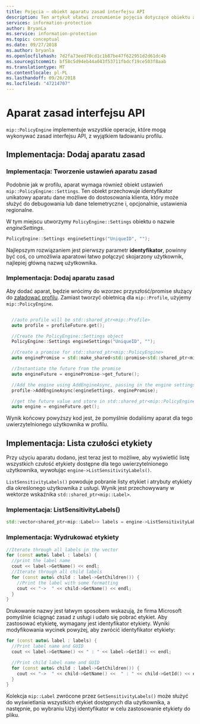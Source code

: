 ```yaml
---
title: Pojęcia — obiekt aparatu zasad interfejsu API
description: Ten artykuł ułatwi zrozumienie pojęcia dotyczące obiektu aparatu zasad, który jest tworzony podczas inicjowania aplikacji.
services: information-protection
author: BryanLa
ms.service: information-protection
ms.topic: conceptual
ms.date: 09/27/2018
ms.author: bryanla
ms.openlocfilehash: 7d2fa73eed70cd1c1b87be47f622951d2d61dc4b
ms.sourcegitcommit: bf58c5d94eb44a043f53711fbdcf19ce503f8aab
ms.translationtype: MT
ms.contentlocale: pl-PL
ms.lasthandoff: 09/26/2018
ms.locfileid: "47214707"
---
```

# <a name="policy-api-engine"></a>Aparat zasad interfejsu API

`mip::PolicyEngine` implementuje wszystkie operacje, które mogą wykonywać zasad interfejsu API, z wyjątkiem ładowaniu profilu. 

## <a name="implementation-add-a-policy-engine"></a>Implementacja: Dodaj aparatu zasad

### <a name="implementation-create-policy-engine-settings"></a>Implementacja: Tworzenie ustawień aparatu zasad

Podobnie jak w profilu, aparat wymaga również obiekt ustawień `mip::PolicyEngine::Settings`. Ten obiekt przechowuje identyfikator unikatowy aparatu dane możliwe do dostosowania klienta, który może służyć do debugowania lub dane telemetryczne i, opcjonalnie, ustawienia regionalne.

W tym miejscu utworzymy `PolicyEngine::Settings` obiektu o nazwie *engineSettings*.

```cpp
PolicyEngine::Settings engineSettings("UniqueID", "");
```

Najlepszym rozwiązaniem jest pierwszy parametr **identyfikator**, powinny być coś, co umożliwia aparatowi łatwo połączyć skojarzony użytkownik, najlepiej główną nazwę użytkownika.

### <a name="implementation-add-the-policy-engine"></a>Implementacja: Dodaj aparatu zasad

Aby dodać aparat, będzie wrócimy do wzorzec przyszłość/promise służący do [załadować profilu](). Zamiast tworzyć obietnicą dla `mip::Profile`, użyjemy `mip::PolicyEngine`.

```cpp

  //auto profile will be std::shared_ptr<mip::Profile>
  auto profile = profileFuture.get();

  //Create the PolicyEngine::Settings object
  PolicyEngine::Settings engineSettings("UniqueID", "");

  //Create a promise for std::shared_ptr<mip::PolicyEngine>
  auto enginePromise = std::make_shared<std::promise<std::shared_ptr<mip::PolicyEngine>>>();

  //Instantiate the future from the promise
  auto engineFuture = enginePromise->get_future();

  //Add the engine using AddEngineAsync, passing in the engine settings and the promise
  profile->AddEngineAsync(engineSettings, enginePromise);

  //get the future value and store in std::shared_ptr<mip::PolicyEngine>
  auto engine = engineFuture.get();
```

Wynik końcowy powyższy kod jest, że pomyślnie dodaliśmy aparat dla tego uwierzytelnionego użytkownika w profilu.

## <a name="implementation-list-sensitivity-labels"></a>Implementacja: Lista czułości etykiety

Przy użyciu aparatu dodano, jest teraz jest to możliwe, aby wyświetlić listę wszystkich czułość etykiety dostępne dla tego uwierzytelnionego użytkownika, wywołując `engine->ListSensitivityLabels()`.

`ListSensitivityLabels()` powoduje pobranie listy etykiet i atrybuty etykiety dla określonego użytkownika z usługi. Wynik jest przechowywany w wektorze wskaźnika `std::shared_ptr<mip::Label>`.

### <a name="implementation-listsensitivitylabels"></a>Implementacja: ListSensitivityLabels()

```cpp
std::vector<shared_ptr<mip::Label>> labels = engine->ListSensitivityLabels();
```

### <a name="implementation-print-the-labels"></a>Implementacja: Wydrukować etykiety

```cpp
//Iterate through all labels in the vector
for (const auto& label : labels) {
  //print the label name
  cout << label->GetName() << endl;
  //Iterate through all child labels
  for (const auto& child : label->GetChildren()) {
    //Print the label with some formatting
    cout << "->  " << child->GetName() << endl;
  }
}
```

Drukowanie nazwy jest łatwym sposobem wskazują, że firma Microsoft pomyślnie ściągnąć zasad z usługi i udało się pobrać etykiet. Aby zastosować etykietę, wymagany jest identyfikator etykiety. Wyniki modyfikowania wycinek powyżej, aby zwrócić identyfikator etykiety:

```cpp
for (const auto& label : labels) {
  //Print label name and GUID
  cout << label->GetName() << " : " << label->GetId() << endl;

  //Print child label name and GUID
  for (const auto& child : label->GetChildren()) {    
    cout << "->  " << child->GetName() <<  " : " << child->GetId() << endl;
  }
}
```

Kolekcja `mip::Label` zwrócone przez `GetSensitivityLabels()` może służyć do wyświetlania wszystkich etykiet dostępnych dla użytkownika, a następnie, po wybraniu Użyj identyfikator w celu zastosowanie etykiety do pliku.

